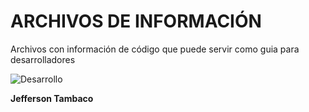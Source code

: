 # ARCHIVOS DE INFORMACIÓN
Archivos con información de código que puede servir como guia para desarrolladores

![Desarrollo](https://www.google.com/imgres?imgurl=https%3A%2F%2Fwww.capacita-tech.com%2Fimagenes%2Fdesarrollosoftware_41-116547_20190111134203.jpg&imgrefurl=https%3A%2F%2Fwww.capacita-tech.com%2FDesarrollo.html&tbnid=RCdYxHtPBTtjlM&vet=12ahUKEwi9wMG66ZHsAhXH0FMKHW_nBk0QMygCegUIARDRAQ..i&docid=rR1DNAufoUZF8M&w=638&h=350&q=desarrollo%20de%20software&safe=active&ved=2ahUKEwi9wMG66ZHsAhXH0FMKHW_nBk0QMygCegUIARDRAQ)

**Jefferson Tambaco**
